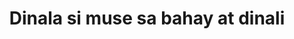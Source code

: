 ---
layout: post
title: Dinala si muse sa bahay at dinali
duration: '03:28'
view: 95
rate: 2
video: 'https://flashservice.xvideos.com/embedframe/27079553'
category: 
 - pinay
tags: 
 - pinay-sex
 - nene
 - mokong
 - fucked
 - jackpot
 - flawless
 - muse
priority: 0.9
changefreq: daily
---